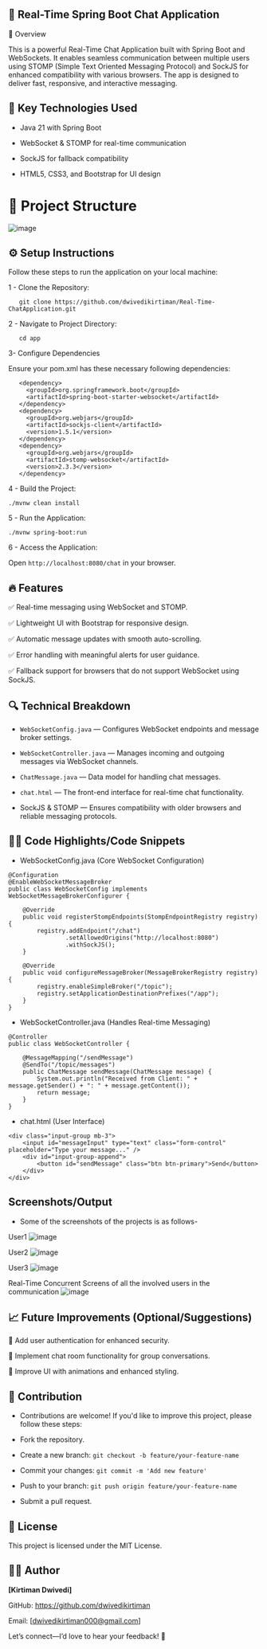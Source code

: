 ## 📱 Real-Time Spring Boot Chat Application

🚀 Overview

This is a powerful Real-Time Chat Application built with Spring Boot and WebSockets. It enables seamless communication between multiple users using STOMP (Simple Text Oriented Messaging Protocol) and SockJS for enhanced compatibility with various browsers. The app is designed to deliver fast, responsive, and interactive messaging.

## 🧩 Key Technologies Used

- Java 21 with Spring Boot

- WebSocket & STOMP for real-time communication

- SockJS for fallback compatibility

- HTML5, CSS3, and Bootstrap for UI design

# 📂 Project Structure

![image](https://github.com/user-attachments/assets/911aac36-037d-4976-85db-c807e15e3f50)

## ⚙️ Setup Instructions

Follow these steps to run the application on your local machine:

1 - Clone the Repository:
```
   git clone https://github.com/dwivedikirtiman/Real-Time-ChatApplication.git
```
2 - Navigate to Project Directory:
```
   cd app
```

3- Configure Dependencies

Ensure your pom.xml has these necessary following dependencies:

 ```
    <dependency>
      <groupId>org.springframework.boot</groupId>
      <artifactId>spring-boot-starter-websocket</artifactId>
    </dependency>
    <dependency>
      <groupId>org.webjars</groupId>
      <artifactId>sockjs-client</artifactId>
      <version>1.5.1</version>
    </dependency>
    <dependency>
      <groupId>org.webjars</groupId>
      <artifactId>stomp-websocket</artifactId>
      <version>2.3.3</version>
    </dependency>
```

4 - Build the Project:
```
./mvnw clean install
```

5 - Run the Application:
```
./mvnw spring-boot:run
```

6 - Access the Application:

Open ```http://localhost:8080/chat``` in your browser.

## 🔥 Features

✅ Real-time messaging using WebSocket and STOMP.

✅ Lightweight UI with Bootstrap for responsive design.

✅ Automatic message updates with smooth auto-scrolling.

✅ Error handling with meaningful alerts for user guidance.

✅ Fallback support for browsers that do not support WebSocket using SockJS.

## 🔍 Technical Breakdown

- ```WebSocketConfig.java``` — Configures WebSocket endpoints and message broker settings.

- ```WebSocketController.java``` — Manages incoming and outgoing messages via WebSocket channels.

- ```ChatMessage.java``` — Data model for handling chat messages.

- ```chat.html``` — The front-end interface for real-time chat functionality.

- SockJS & STOMP — Ensures compatibility with older browsers and reliable messaging protocols.


## 🧑‍💻 Code Highlights/Code Snippets

- WebSocketConfig.java (Core WebSocket Configuration)

```
@Configuration
@EnableWebSocketMessageBroker
public class WebSocketConfig implements WebSocketMessageBrokerConfigurer {

    @Override
    public void registerStompEndpoints(StompEndpointRegistry registry) {
        registry.addEndpoint("/chat")
                .setAllowedOrigins("http://localhost:8080")
                .withSockJS();
    }

    @Override
    public void configureMessageBroker(MessageBrokerRegistry registry) {
        registry.enableSimpleBroker("/topic");
        registry.setApplicationDestinationPrefixes("/app");
    }
}

```

- WebSocketController.java (Handles Real-time Messaging)

```
@Controller
public class WebSocketController {

    @MessageMapping("/sendMessage")
    @SendTo("/topic/messages")
    public ChatMessage sendMessage(ChatMessage message) {
        System.out.println("Received from Client: " + message.getSender() + ": " + message.getContent());
        return message;
    }
}

```

- chat.html (User Interface)

```
<div class="input-group mb-3">
    <input id="messageInput" type="text" class="form-control" placeholder="Type your message..." />
    <div id="input-group-append">
        <button id="sendMessage" class="btn btn-primary">Send</button>
    </div>
</div>

```

## Screenshots/Output 

- Some of the screenshots of the projects is as follows-

User1
![image](https://github.com/user-attachments/assets/2ec99d61-2250-4b52-867b-2b9195fe1d77)

User2
![image](https://github.com/user-attachments/assets/6360ccc7-0f88-4bfd-b78c-e93becb50283)

User3
![image](https://github.com/user-attachments/assets/fd935a86-455b-4328-93bb-8ab19b4e747c)

Real-Time Concurrent Screens of all the involved users in the communication
![image](https://github.com/user-attachments/assets/eb8a0120-6f52-4050-b7a9-d990095c6de1)


## 📈 Future Improvements (Optional/Suggestions)

🔹 Add user authentication for enhanced security.

🔹 Implement chat room functionality for group conversations.

🔹 Improve UI with animations and enhanced styling.


## 🤝 Contribution

- Contributions are welcome! If you'd like to improve this project, please follow these steps:

- Fork the repository.

- Create a new branch: ```git checkout -b feature/your-feature-name```

- Commit your changes: ```git commit -m 'Add new feature'```

- Push to your branch: ```git push origin feature/your-feature-name```

- Submit a pull request.

## 📜 License

This project is licensed under the MIT License.

## 👨‍💻 Author

**[Kirtiman Dwivedi]**

GitHub: https://github.com/dwivedikirtiman

Email: [dwivedikirtiman000@gmail.com]

Let’s connect—I’d love to hear your feedback! 🚀
